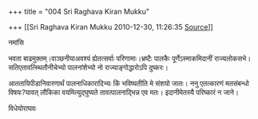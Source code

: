 +++
title = "004 Sri Raghava Kiran Mukku"

+++
[[Sri Raghava Kiran Mukku	2010-12-30, 11:26:35 [Source](https://groups.google.com/g/bvparishat/c/o9gAUw04rLY)]]



नमांसि



भवता बाढमुक्तम्।वाञ्छनीयाअवश्यं ह्येतत्सर्वाः परिणामाः।भ्रष्टैः पालकैः पूर्णेऽस्माकमिदानीं राज्यलोकसभे।सतिएतावत्स्थितौनीचेभ्यो पालनांशेभ्यो नो राज्याङ्गोद्धारोऽपि दुष्करः।



आततायिपीडानिवारणार्थं पालनाधिकारादिभ्यः किं भविष्यतीति मे संशयो जातः। ननु एतत्कारणं मतसंबन्धो विषयः?यावत् लौकिका वयमित्युद्घुष्यते तावत्पालनाद्भिन्न एव मतः। इदानीमेतस्यै परिष्कारं न जाने।



विधेयोराघवः

